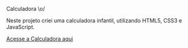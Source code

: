 
Calculadora \o/

Neste projeto criei uma calculadora infantil, utilizando HTML5, CSS3 e JavaScript.

<a href="https://danianith.github.io/meus_projetos/calculadora/index.html">Acesse a Calculadora aqui</a>
